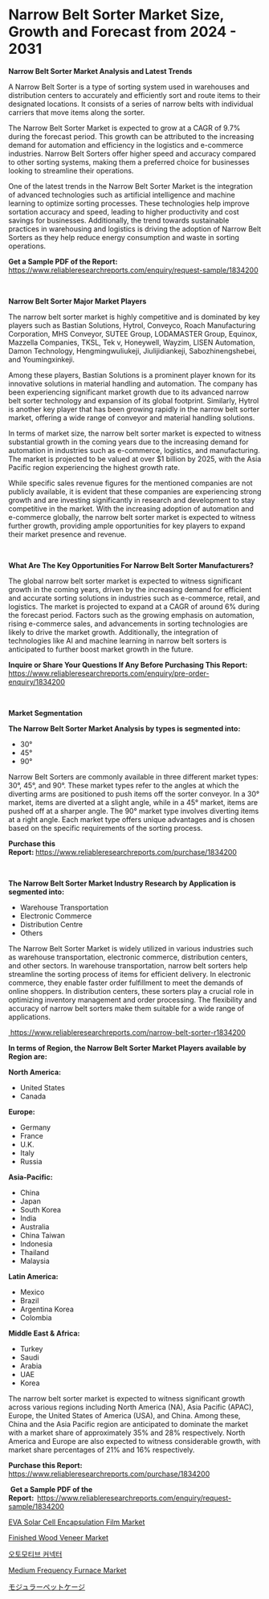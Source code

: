 <p><h1>Narrow Belt Sorter Market Size, Growth and Forecast from 2024 - 2031</h1></p><p><strong>Narrow Belt Sorter Market Analysis and Latest Trends</strong></p>
<p><p>A Narrow Belt Sorter is a type of sorting system used in warehouses and distribution centers to accurately and efficiently sort and route items to their designated locations. It consists of a series of narrow belts with individual carriers that move items along the sorter.</p><p>The Narrow Belt Sorter Market is expected to grow at a CAGR of 9.7% during the forecast period. This growth can be attributed to the increasing demand for automation and efficiency in the logistics and e-commerce industries. Narrow Belt Sorters offer higher speed and accuracy compared to other sorting systems, making them a preferred choice for businesses looking to streamline their operations.</p><p>One of the latest trends in the Narrow Belt Sorter Market is the integration of advanced technologies such as artificial intelligence and machine learning to optimize sorting processes. These technologies help improve sortation accuracy and speed, leading to higher productivity and cost savings for businesses. Additionally, the trend towards sustainable practices in warehousing and logistics is driving the adoption of Narrow Belt Sorters as they help reduce energy consumption and waste in sorting operations.</p></p>
<p><strong>Get a Sample PDF of the Report:&nbsp;</strong> <a href="https://www.reliableresearchreports.com/enquiry/request-sample/1834200">https://www.reliableresearchreports.com/enquiry/request-sample/1834200</a></p>
<p>&nbsp;</p>
<p><strong>Narrow Belt Sorter Major Market Players</strong></p>
<p><p>The narrow belt sorter market is highly competitive and is dominated by key players such as Bastian Solutions, Hytrol, Conveyco, Roach Manufacturing Corporation, MHS Conveyor, SUTEE Group, LODAMASTER Group, Equinox, Mazzella Companies, TKSL, Tek v, Honeywell, Wayzim, LISEN Automation, Damon Technology, Hengmingwuliukeji, Jiulijidiankeji, Sabozhinengshebei, and Youmingxinkeji.</p><p>Among these players, Bastian Solutions is a prominent player known for its innovative solutions in material handling and automation. The company has been experiencing significant market growth due to its advanced narrow belt sorter technology and expansion of its global footprint. Similarly, Hytrol is another key player that has been growing rapidly in the narrow belt sorter market, offering a wide range of conveyor and material handling solutions.</p><p>In terms of market size, the narrow belt sorter market is expected to witness substantial growth in the coming years due to the increasing demand for automation in industries such as e-commerce, logistics, and manufacturing. The market is projected to be valued at over $1 billion by 2025, with the Asia Pacific region experiencing the highest growth rate.</p><p>While specific sales revenue figures for the mentioned companies are not publicly available, it is evident that these companies are experiencing strong growth and are investing significantly in research and development to stay competitive in the market. With the increasing adoption of automation and e-commerce globally, the narrow belt sorter market is expected to witness further growth, providing ample opportunities for key players to expand their market presence and revenue.</p></p>
<p>&nbsp;</p>
<p><strong>What Are The Key Opportunities For Narrow Belt Sorter Manufacturers?</strong></p>
<p><p>The global narrow belt sorter market is expected to witness significant growth in the coming years, driven by the increasing demand for efficient and accurate sorting solutions in industries such as e-commerce, retail, and logistics. The market is projected to expand at a CAGR of around 6% during the forecast period. Factors such as the growing emphasis on automation, rising e-commerce sales, and advancements in sorting technologies are likely to drive the market growth. Additionally, the integration of technologies like AI and machine learning in narrow belt sorters is anticipated to further boost market growth in the future.</p></p>
<p><strong>Inquire or Share Your Questions If Any Before Purchasing This Report:</strong> <a href="https://www.reliableresearchreports.com/enquiry/pre-order-enquiry/1834200">https://www.reliableresearchreports.com/enquiry/pre-order-enquiry/1834200</a></p>
<p>&nbsp;</p>
<p><strong>Market Segmentation</strong></p>
<p><strong>The Narrow Belt Sorter Market Analysis by types is segmented into:</strong></p>
<p><ul><li>30°</li><li>45°</li><li>90°</li></ul></p>
<p><p>Narrow Belt Sorters are commonly available in three different market types: 30°, 45°, and 90°. These market types refer to the angles at which the diverting arms are positioned to push items off the sorter conveyor. In a 30° market, items are diverted at a slight angle, while in a 45° market, items are pushed off at a sharper angle. The 90° market type involves diverting items at a right angle. Each market type offers unique advantages and is chosen based on the specific requirements of the sorting process.</p></p>
<p><strong>Purchase this Report:&nbsp;</strong><a href="https://www.reliableresearchreports.com/purchase/1834200">https://www.reliableresearchreports.com/purchase/1834200</a></p>
<p>&nbsp;</p>
<p><strong>The Narrow Belt Sorter Market Industry Research by Application is segmented into:</strong></p>
<p><ul><li>Warehouse Transportation</li><li>Electronic Commerce</li><li>Distribution Centre</li><li>Others</li></ul></p>
<p><p>The Narrow Belt Sorter Market is widely utilized in various industries such as warehouse transportation, electronic commerce, distribution centers, and other sectors. In warehouse transportation, narrow belt sorters help streamline the sorting process of items for efficient delivery. In electronic commerce, they enable faster order fulfillment to meet the demands of online shoppers. In distribution centers, these sorters play a crucial role in optimizing inventory management and order processing. The flexibility and accuracy of narrow belt sorters make them suitable for a wide range of applications.</p></p>
<p><a href="https://www.reliableresearchreports.com/narrow-belt-sorter-r1834200">&nbsp;https://www.reliableresearchreports.com/narrow-belt-sorter-r1834200</a></p>
<p><strong>In terms of Region, the Narrow Belt Sorter Market Players available by Region are:</strong></p>
<p>
    <p> <strong> North America: </strong>
        <ul>
            <li>United States</li>
            <li>Canada</li>
        </ul>
        </p> 
    <p> <strong> Europe: </strong>
        <ul>
            <li>Germany</li>
            <li>France</li>
            <li>U.K.</li>
            <li>Italy</li>
            <li>Russia</li>
        </ul>
        </p> 
    <p> <strong> Asia-Pacific: </strong>
        <ul>
            <li>China</li>
            <li>Japan</li>
            <li>South Korea</li>
            <li>India</li>
            <li>Australia</li>
            <li>China Taiwan</li>
            <li>Indonesia</li>
            <li>Thailand</li>
            <li>Malaysia</li>
        </ul>
        </p> 
    <p> <strong> Latin America: </strong>
        <ul>
            <li>Mexico</li>
            <li>Brazil</li>
            <li>Argentina Korea</li>
            <li>Colombia</li>
        </ul>
        </p> 
    <p> <strong> Middle East & Africa: </strong>
        <ul>
            <li>Turkey</li>
            <li>Saudi</li>
            <li>Arabia</li>
            <li>UAE</li>
            <li>Korea</li>
        </ul>
    </p>
    </p>
<p><p>The narrow belt sorter market is expected to witness significant growth across various regions including North America (NA), Asia Pacific (APAC), Europe, the United States of America (USA), and China. Among these, China and the Asia Pacific region are anticipated to dominate the market with a market share of approximately 35% and 28% respectively. North America and Europe are also expected to witness considerable growth, with market share percentages of 21% and 16% respectively.</p></p>
<p><strong>Purchase this Report: </strong><a href="https://www.reliableresearchreports.com/purchase/1834200">https://www.reliableresearchreports.com/purchase/1834200</a></p>
<p>&nbsp;<strong>Get a Sample PDF of the Report:&nbsp;&nbsp;</strong><a href="https://www.reliableresearchreports.com/enquiry/request-sample/1834200">https://www.reliableresearchreports.com/enquiry/request-sample/1834200</a></p>
<p><strong></strong></p>
<p><p><a href="https://www.linkedin.com/pulse/eva-solar-cell-encapsulation-film-market-research-report-forecasted-fbcec?trackingId=kJmrS730XYk2VpVrQ5j0bw%3D%3D">EVA Solar Cell Encapsulation Film Market</a></p><p><a href="https://issuu.com/reportprime-2/docs/finished-wood-veneer-market-size-2030.pptx">Finished Wood Veneer Market</a></p><p><a href="https://github.com/fredrickeglers/Market-Research-Report-List-1/blob/main/106633428987.md">오토모티브 커넥터</a></p><p><a href="https://github.com/Chiragrp22/Market-Research-Report-List-4/blob/main/medium-frequency-furnace-market.md">Medium Frequency Furnace Market</a></p><p><a href="https://github.com/efcvopdgkdx128/Market-Research-Report-List-1/blob/main/284272331470.md">モジュラーペットケージ</a></p></p>